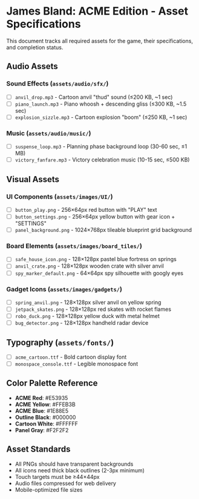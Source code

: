 # James Bland: ACME Edition - Asset Specifications

This document tracks all required assets for the game, their specifications, and completion status.

## Audio Assets

### Sound Effects (`assets/audio/sfx/`)
- [ ] `anvil_drop.mp3` - Cartoon anvil "thud" sound (≤200 KB, ~1 sec)
- [ ] `piano_launch.mp3` - Piano whoosh + descending gliss (≤300 KB, ~1.5 sec)  
- [ ] `explosion_sizzle.mp3` - Cartoon explosion "boom" (≤250 KB, ~1 sec)

### Music (`assets/audio/music/`)
- [ ] `suspense_loop.mp3` - Planning phase background loop (30-60 sec, ≤1 MB)
- [ ] `victory_fanfare.mp3` - Victory celebration music (10-15 sec, ≤500 KB)

## Visual Assets

### UI Components (`assets/images/UI/`)
- [ ] `button_play.png` - 256×64px red button with "PLAY" text
- [ ] `button_settings.png` - 256×64px yellow button with gear icon + "SETTINGS"
- [ ] `panel_background.png` - 1024×768px tileable blueprint grid background

### Board Elements (`assets/images/board_tiles/`)
- [ ] `safe_house_icon.png` - 128×128px pastel blue fortress on springs
- [ ] `anvil_crate.png` - 128×128px wooden crate with silver anvil
- [ ] `spy_marker_default.png` - 64×64px spy silhouette with googly eyes

### Gadget Icons (`assets/images/gadgets/`)
- [ ] `spring_anvil.png` - 128×128px silver anvil on yellow spring
- [ ] `jetpack_skates.png` - 128×128px red skates with rocket flames
- [ ] `robo_duck.png` - 128×128px yellow duck with metal helmet
- [ ] `bug_detector.png` - 128×128px handheld radar device

## Typography (`assets/fonts/`)
- [ ] `acme_cartoon.ttf` - Bold cartoon display font
- [ ] `monospace_console.ttf` - Legible monospace font

## Color Palette Reference
- **ACME Red**: #E53935
- **ACME Yellow**: #FFEB3B  
- **ACME Blue**: #1E88E5
- **Outline Black**: #000000
- **Cartoon White**: #FFFFFF
- **Panel Gray**: #F2F2F2

## Asset Standards
- All PNGs should have transparent backgrounds
- All icons need thick black outlines (2-3px minimum)
- Touch targets must be ≥44×44px
- Audio files compressed for web delivery
- Mobile-optimized file sizes 